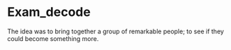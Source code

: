 # Exam_decode
The idea was to bring together a group of remarkable people; to see if they could become something more.
